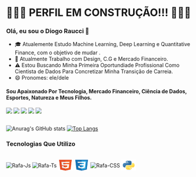# 🚨🚨🚨 PERFIL EM CONSTRUÇÃO!!! 🚨🚨🚨

### Olá, eu sou o Diogo Raucci 👋
- 🎓 Atualemente Estudo Machine Learning, Deep Learning e Quantitative Finance, com o objetivo de mudar .
- 🔨 Atualmente Trabalho com Design, C.G e Mercado Financeiro.
- ⚠️ Estou Buscando Minha Primeira Oportundiade Profissional Como Cientista de Dados Para Concretizar Minha Transição de Carreia.
- 😄 Pronomes: ele/dele

#### Sou Apaixonado Por Tecnologia, Mercado Financeiro, Ciência de Dados, Esportes, Natureza e Meus Filhos.

<div> 
<a href="https://instagram.com/diogoludviger" target="_blank"><img src="https://img.shields.io/badge/-Instagram-%23E4405F?style=for-the-badge&logo=instagram&logoColor=white" target="_blank"></a>
<a href = "mailto:diogoraucci@gmail.com"><img src="https://img.shields.io/badge/-Gmail-%23333?style=for-the-badge&logo=gmail&logoColor=white" target="_blank"></a>
<a href="https://www.linkedin.com/in/diogoraucci" target="_blank"><img src="https://img.shields.io/badge/-LinkedIn-%230077B5?style=for-the-badge&logo=linkedin&logoColor=white" target="_blank"></a> 
<a href="https://medium.com/@diogoraucci" target="_blank"><img src="https://img.shields.io/badge/Medium-12100E?style=for-the-badge&logo=medium&logoColor=white" target="_blank"></a>
<a href="https://www.behance.net/3diogo" target="_blank"><img src="https://img.shields.io/badge/-Behance-blue?style=for-the-badge&logo=behance&logoColor=white" target="_blank"></a>
</div>

##
![Anurag's GitHub stats](https://github-readme-stats.vercel.app/api?username=diogoraucci&show_icons=true&theme=merko)
[![Top Langs](https://github-readme-stats.vercel.app/api/top-langs/?username=diogoraucci&layout=compact&theme=dark)](https://github.com/anuraghazra/github-readme-stats)
 
### Tecnologias Que Utilizo        
<div style="display: inline_block"><br>
  <img align="center" alt="Rafa-Js" height="30" width="40" src="https://cdn.jsdelivr.net/gh/devicons/devicon/icons/photoshop/photoshop-plain.svg" >
  <img align="center" alt="Rafa-Ts" height="30" width="40" src="https://cdn.jsdelivr.net/gh/devicons/devicon/icons/illustrator/illustrator-plain.svg">
  <img align="center" alt="Rafa-HTML" height="30" width="40" src="https://raw.githubusercontent.com/devicons/devicon/master/icons/html5/html5-original.svg">
  <img align="center" alt="Rafa-CSS" height="30" width="40" src="https://raw.githubusercontent.com/devicons/devicon/master/icons/css3/css3-original.svg">
  <img align="center" alt="Rafa-CSS" height="30" width="40" src="https://cdn.jsdelivr.net/gh/devicons/devicon/icons/mysql/mysql-original-wordmark.svg" />
  <img align="center" alt="Rafa-Python" height="30" width="40" src="https://raw.githubusercontent.com/devicons/devicon/master/icons/python/python-original.svg">
</div>
  
  ##





<!--
**diogoraucci/diogoraucci** is a ✨ _special_ ✨ repository because its `README.md` (this file) appears on your GitHub profile.

Here are some ideas to get you started:

- 🔭 I’m currently working on ...

- 👯 I’m looking to collaborate on ...
- 🤔 I’m looking for help with ...
- 💬 Ask me about ...
- 📫 How to reach me: ...

- ⚡ Fun fact: ...
![Snake animation](https://github.com/diogoraucci/diogoraucci/blob/main/.github/workflows/cobrinha.yml)
🤖🎓🚨🚀🔨📊⚠️
-->


